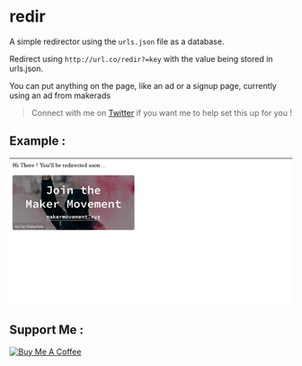 # redir

A simple redirector using the ```urls.json``` file as a database.

Redirect using ```http://url.co/redir?=key``` with the value being stored in urls.json.

You can put anything on the page, like an ad or a signup page, currently using an ad from makerads

> Connect with me on [Twitter](https://twitter.com/akashtrikon) if you want me to help set this up for you !

## Example :

![Example](https://raw.githubusercontent.com/akash-joshi/redir/master/Capture.PNG)

## Support Me :

<a href="https://www.buymeacoffee.com/akashjoshi" target="_blank"><img src="https://www.buymeacoffee.com/assets/img/custom_images/orange_img.png" alt="Buy Me A Coffee" style="height: auto !important;width: auto !important;"></a>

